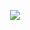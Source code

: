 <p align="center">
  <img src="https://readme-typing-svg.herokuapp.com?size=25&duration=3000&color=FF5733&lines=🚧+Project+Under+Construction...;⚡+Stay+tuned!;" />
</p>
